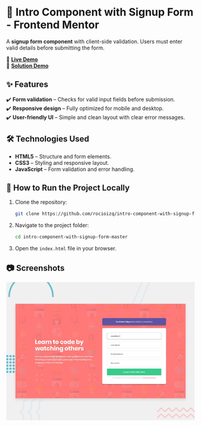 # 📝 Intro Component with Signup Form - Frontend Mentor  

A **signup form component** with client-side validation. Users must enter valid details before submitting the form.  

🔗 **[Live Demo](https://intro-component-with-signup-form-master-neon-ten.vercel.app/)**  
🔗 **[Solution Demo](https://www.frontendmentor.io/solutions/intro-component-with-sign-up-form-Nhcgp8Hp97)**  

## ✨ Features  
✔️ **Form validation** – Checks for valid input fields before submission.  
✔️ **Responsive design** – Fully optimized for mobile and desktop.  
✔️ **User-friendly UI** – Simple and clean layout with clear error messages.  

## 🛠️ Technologies Used  
- **HTML5** – Structure and form elements.  
- **CSS3** – Styling and responsive layout.  
- **JavaScript** – Form validation and error handling.  

## 🚀 How to Run the Project Locally  
1. Clone the repository:  
    ```bash
    git clone https://github.com/rocioizq/intro-component-with-signup-form-master.git
    ```  
2. Navigate to the project folder:  
    ```bash
    cd intro-component-with-signup-form-master
    ```  
3. Open the `index.html` file in your browser.  

## 📷 Screenshots  
![Signup Form Screenshot](./design/desktop-preview.jpg)  
